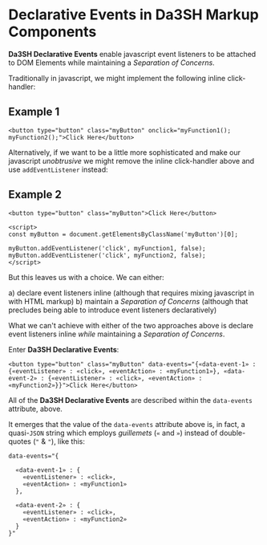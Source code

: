 # Declarative Events in Da3SH Markup Components

**Da3SH Declarative Events** enable javascript event listeners to be attached to DOM Elements while maintaining a _Separation of Concerns_.

Traditionally in javascript, we might implement the following inline click-handler:

## Example 1
```
<button type="button" class="myButton" onclick="myFunction1(); myFunction2();">Click Here</button>
```

Alternatively, if we want to be a little more sophisticated and make our javascript _unobtrusive_ we might remove the inline click-handler above and use `addEventListener` instead:

## Example 2
```
<button type="button" class="myButton">Click Here</button>

<script>
const myButton = document.getElementsByClassName('myButton')[0];

myButton.addEventListener('click', myFunction1, false);
myButton.addEventListener('click', myFunction2, false);
</script>
```

But this leaves us with a choice. We can either:

a) declare event listeners inline (although that requires mixing javascript in with HTML markup)
b) maintain a _Separation of Concerns_ (although that precludes being able to introduce event listeners declaratively)

What we can't achieve with either of the two approaches above is declare event listeners inline _while_ maintaining a _Separation of Concerns_.

Enter **Da3SH Declarative Events**:



```
<button type="button" class="myButton" data-events="{«data-event-1» : {«eventListener» : «click», «eventAction» : «myFunction1»}, «data-event-2» : {«eventListener» : «click», «eventAction» : «myFunction2»}}">Click Here</button>
```

All of the **Da3SH Declarative Events** are described within the `data-events` attribute, above.

It emerges that the value of the `data-events` attribute above is, in fact, a quasi-`JSON` string which employs _guillemets_ (`«` and `»`) instead of double-quotes (`"` & `"`), like this:

```
data-events="{
  
  «data-event-1» : {
    «eventListener» : «click»,
    «eventAction» : «myFunction1»
  },
  
  «data-event-2» : {
    «eventListener» : «click»,
    «eventAction» : «myFunction2»
  }
}"
```
